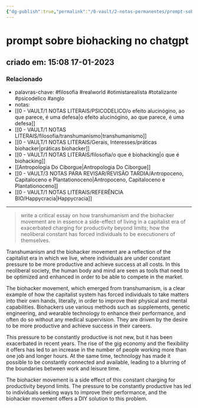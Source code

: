 ```yaml
---
{"dg-publish":true,"permalink":"/0-vault/2-notas-permanentes/prompt-sobre-biohacking-no-chatgpt/","tags":["permanente","filosofia","realworld","otimistarealista","totalizante","psicodelico","anglo"],"dgHomeLink":true,"dgShowLocalGraph":true,"dgShowFileTree":true,"dgEnableSearch":true}
---
```


# prompt sobre biohacking no chatgpt
## criado em: 15:08 17-01-2023

### Relacionado
- palavras-chave: #filosofia #realworld #otimistarealista #totalizante #psicodelico #anglo
- notas: 
- [[0 - VAULT/1 NOTAS LITERAIS/PSICODELICO/o efeito alucinógino, ao que parece, é uma defesa\|o efeito alucinógino, ao que parece, é uma defesa]]
- [[0 - VAULT/1 NOTAS LITERAIS/filosofia/transhumanismo\|transhumanismo]]
- [[0 - VAULT/1 NOTAS LITERAIS/Gerais, Interesses/práticas biohacker\|práticas biohacker]]
- [[0 - VAULT/1 NOTAS LITERAIS/filosofia/o que é biohacking\|o que é biohacking]]
- [[Antropologia Do Ciborgue\|Antropologia Do Ciborgue]]
- [[0 - VAULT/3 NOTAS PARA REVISAR/REVISÃO TARDIA/Antropoceno, Capitaloceno e Plantationoceno\|Antropoceno, Capitaloceno e Plantationoceno]]
- [[0 - VAULT/1 NOTAS LITERAIS/REFERÊNCIA BIO/Happycracia\|Happycracia]]
---
>write a critical essay on how transhumanism and the biohacker movement are in essence a side-effect of living in a capitalist era of exacerbated charging for productivity beyond limits; how the neoliberal constant has forced individuals to be executioners of themselves.

Transhumanism and the biohacker movement are a reflection of the capitalist era in which we live, where individuals are under constant pressure to be more productive and achieve success at all costs. In this neoliberal society, the human body and mind are seen as tools that need to be optimized and enhanced in order to be able to compete in the market.

The biohacker movement, which emerged from transhumanism, is a clear example of how the capitalist system has forced individuals to take matters into their own hands, literally, in order to improve their physical and mental capabilities. Biohackers use various methods such as supplements, genetic engineering, and wearable technology to enhance their performance, and often do so without any medical supervision. They are driven by the desire to be more productive and achieve success in their careers.

This pressure to be constantly productive is not new, but it has been exacerbated in recent years. The rise of the gig economy and the flexibility it offers has led to an increase in the number of people working more than one job and longer hours. At the same time, technology has made it possible to be constantly connected and available, leading to a blurring of the boundaries between work and leisure time.

The biohacker movement is a side effect of this constant charging for productivity beyond limits. The pressure to be constantly productive has led to individuals seeking ways to improve their performance, and the biohacker movement offers a DIY solution to this problem.